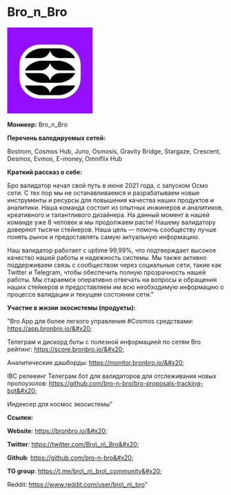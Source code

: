 # Bro\_n\_Bro

<img src="../../.gitbook/assets/image (2).png" alt="" data-size="original">

**Моникер:** Bro\_n\_Bro

**Перечень валeдируемых сетей:**

Bostrom, Cosmos Hub, Juno, Osmosis, Gravity Bridge, Stargaze, Crescent, Desmos, Evmos, E-money, Omniflix Hub

**Краткий рассказ о себе:**

Бро валидатор начал свой путь в июне 2021 года, с запуском Осмо сети. С тех пор мы не останавливаемся и разрабатываем новые инструменты и ресурсы для повышения качества наших продуктов и аналитики. Наша команда состоит из опытных инжинеров и аналитиков, креативного и талантливого дизайнера. На данный момент в нашей команде уже 8 человек и мы продолжаем расти! Нашему валидатору доверяют тысячи стейкеров. Наша цель — помочь сообществу лучше понять рынок и предоставлять самую актуальную информацию.

Наш валидатор работает с uptime 99,99%, что подтверждает высокое качество нашей работы и надежность системы. Мы также активно поддерживаем связь с сообществом через социальные сети, такие как Twitter и Telegram, чтобы обеспечить полную прозрачность нашей работы. Мы стараемся оперативно отвечать на вопросы и обращения наших стейкеров и предоставляем им всю необходимую информацию о процессе валидации и текущем состоянии сети."

**Участие в жизни экосистемы (продукты):**

"Bro App для более легкого управления #Cosmos средствами: https://app.bronbro.io/&#x20;

Телеграм и дискорд боты с полезной информацией по сетям Bro рейтинг: https://score.bronbro.io/&#x20;

Аналитические дашборды: https://monitor.bronbro.io/&#x20;

IBC релееинг Телеграм бот для валидаторов для отслеживания новых пропоузолов: https://github.com/bro-n-bro/bro-proposals-tracking-bot&#x20;

Индексер для космос экосистемы"



**Ссылки:**

**Website**: https://bronbro.io/&#x20;

**Twitter**: https://twitter.com/Bro\_n\_Bro&#x20;

**Github**: https://github.com/bro-n-bro&#x20;

**TG group**: https://t.me/bro\_n\_bro\_community&#x20;

Reddit: https://www.reddit.com/user/bro\_n\_bro"

